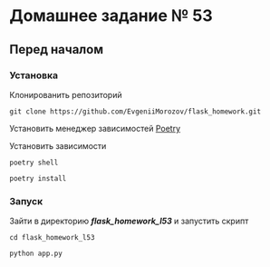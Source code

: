 # Домашнее задание № 53

## Перед началом

### Установка


Клонированить репозиторий
```
git clone https://github.com/EvgeniiMorozov/flask_homework.git
```

Установить менеджер зависимостей [Poetry](https://python-poetry.org/docs/#installation)

Установить зависимости
```
poetry shell

poetry install
```
### Запуск

Зайти в директорию ***flask_homework_l53*** и запустить скрипт
```
cd flask_homework_l53

python app.py
```